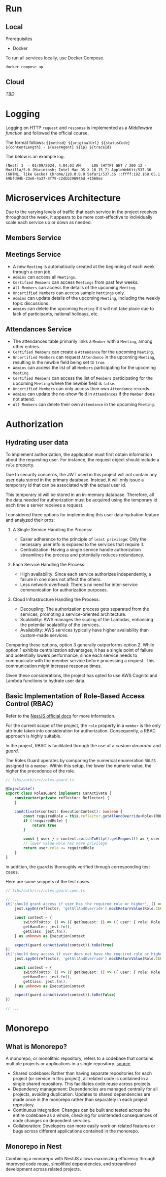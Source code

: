 # Run

## Local

Prerequisites

- Docker

To run all services locally, use Docker Compose.

```shell
docker compose up
```

## Cloud

*TBD*

# Logging

Logging on HTTP `request` and `response` is implemented as a *Middleware function* and followed the official course.

The format follows: `${method} ${originalUrl} ${statusCode} ${contentLength} - ${userAgent} ${ip} ${traceId}`

The below is an example log.

```
[Nest] 1  - 01/09/2024, 4:04:03 AM     LOG [HTTP] GET / 200 12 - Mozilla/5.0 (Macintosh; Intel Mac OS X 10_15_7) AppleWebKit/537.36 (KHTML, like Gecko) Chrome/120.0.0.0 Safari/537.36 ::ffff:192.168.65.1 69bfd94b-23e6-4a37-8f79-c2dbb296946d +1568ms
```

# Microservices Architecture

Due to the varying levels of traffic that each service in the project receives throughout the week, it appears to be
more cost-effective to individually scale each service up or down as needed.

## Members Service

## Meetings Service

- A new `Meeting` is automatically created at the beginning of each week through a cron job.
- `Admins` can access all `Meetings`.
- `Certified Members` can access `Meetings` from past few weeks.
- `All Members` can access the details of the upcoming `Meeting`.
- `Uncertified Members` can access sample `Mettings` only.
- `Admins` can update details of the upcoming `Meeting`, including the weekly topic discussions.
- `Admins` can delete the upcoming `Meeting` if it will not take place due to lack of participants, national holidays,
  etc.

## Attendances Service

- The attendances table primarily links a `Member` with a `Meeting`, among other entries.
- `Certified Members` can create a `Attendance` for the upcoming `Meeting`.
- `Uncertified Members` can request `Attendance` in the upcoming `Meeting`, resulting in the newbie field being set
  to `true`.
- `Admins` can access the list of all `Members` participating for the upcoming `Meeting`.
- `Certified Members` can access the list of `Members` participating for the upcoming `Meeting` where the newbie field
  is `false`.
- `Uncertified Members` can only access their own `Attendance` records.
- `Admins` can update the no-show field in `Attendances` if the `Member` does not attend.
- `All Members` can delete their own `Attendance` in the upcoming `Meeting`.

# Authorization

## Hydrating user data

To implement authorization, the application must first obtain information about the requesting user. For instance, the
request object should include a `role` property.

Due to security concerns, the JWT used in this project will not contain any user data stored in the primary database.
Instead, it will only issue a temporary id that can be associated with the actual user id.

This temporary id will be stored in an in-memory database. Therefore, all the data needed for authorization must be
acquired using the temporary id each time a server receives a request.

I considered three options for implementing this user data hydration feature and analyzed their pros:

1. A Single Service Handling the Process:
    - Easier adherence to the principle of `least privilege`: Only the necessary user info is exposed to the services
      that require it.
    - Centralization: Having a single service handle authorization streamlines the process and potentially reduces
      redundancy.

2. Each Service Handling the Process:
    - High availability: Since each service authorizes independently, a failure in one does not affect the others.
    - Less network overhead: There's no need for inter-service communication for authorization purposes.

3. Cloud Infrastructure Handling the Process:
    - Decoupling: The authorization process gets separated from the services, promoting a service-oriented architecture.
    - Scalability: AWS manages the scaling of the Lambdas, enhancing the potential scalability of the services.
    - Availability: AWS services typically have higher availability than custom-made services.

Comparing these options, option 3 generally outperforms option 2. While option 1 exhibits centralization advantages, it
has a single point of failure and potentially lowers performance, since each service needs to communicate with the
member service before processing a request. This communication might increase response times.

Given these considerations, the project has opted to use AWS Cognito and Lambda functions to hydrate user data.

## Basic Implementation of Role-Based Access Control (RBAC)

Refer to the [NestJS official docs](https://docs.nestjs.com/security/authorization#basic-rbac-implementation) for more
information.

For the current scope of the project, the `role` property in a `member` is the only attribute taken into consideration
for authorization. Consequently, a RBAC approach is highly suitable.

In the project, RBAC is facilitated through the use of a *custom decorator* and *guard*.

The Roles Guard operates by comparing the numerical enumeration `ROLES` assigned to a `member`. Within this setup, the
lower the numeric value, the higher the precedence of the role.

```TypeScript
// libs/auth/src/roles.guard.ts

@Injectable()
export class RolesGuard implements CanActivate {
	constructor(private reflector: Reflector) {
	}

	canActivate(context: ExecutionContext): boolean {
		const requiredRole = this.reflector.getAllAndOverride<Role>(ROLES_KEY, [context.getHandler(), context.getClass()])
		if (!requiredRole) {
			return true
		}

		const { user } = context.switchToHttp().getRequest() as { user: User }
		// lower value Role has more privilege
		return user.role <= requiredRole
	}
}
```

In addition, the guard is thoroughly verified through corresponding test cases.

Here are some snippets of the test cases.

```TypeScript
// libs/auth/src/roles.guard.spec.ts

// ...
it('should grant access if user has the required role or higher', () => {
	jest.spyOn(reflector, 'getAllAndOverride').mockReturnValue(Role.CERTIFIED)

	const context = {
		switchToHttp: () => ({ getRequest: () => ({ user: { role: Role.ADMIN } }) }),
		getHandler: jest.fn(),
		getClass: jest.fn(),
	} as unknown as ExecutionContext

	expect(guard.canActivate(context)).toBe(true)
})
it('should deny access if user does not have the required role or higher', () => {
	jest.spyOn(reflector, 'getAllAndOverride').mockReturnValue(Role.CERTIFIED)

	const context = {
		switchToHttp: () => ({ getRequest: () => ({ user: { role: Role.UNCERTIFIED } }) }),
		getHandler: jest.fn(),
		getClass: jest.fn(),
	} as unknown as ExecutionContext

	expect(guard.canActivate(context)).toBe(false)
})

// ...
```

# Monorepo

## What is Monorepo?

A monorepo, or monolithic repository, refers to a codebase that contains multiple projects or applications in a single
repository. [source](https://dev.to/mostafakmilly/managing-monorepos-with-lerna-v7-3l9o).

- Shared codebase: Rather than having separate repositories for each project (or service in this project), all related
  code is contained in a single shared repository. This facilitates code reuse across projects.
- Dependency management: Dependencies are managed centrally for all projects, avoiding duplication. Updates to shared
  dependencies are made once in the monorepo rather than separately in each project repository.
- Continuous integration: Changes can be built and tested across the entire codebase as a whole, checking for unintended
  consequences of code changes on dependent services.
- Collaboration: Developers can more easily work on related features or bugs across different applications contained in
  the monorepo.

## Monorepo in Nest

Combining a monorepo with NestJS allows maximizing efficiency through improved code reuse, simplified dependencies, and
streamlined development across related projects.


